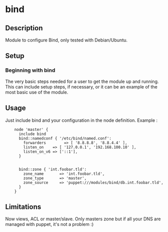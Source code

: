 # bind

## Description

Module to configure Bind, only tested with Debian/Ubuntu.

## Setup

### Beginning with bind

The very basic steps needed for a user to get the module up and running. This
can include setup steps, if necessary, or it can be an example of the most
basic use of the module.

## Usage

Just include bind and your configuration in the node definition.
Example :
```
	node 'master' {
	  include bind
	  bind::namedconf { '/etc/bind/named.conf':
	    forwarders        => [ '8.8.8.8', '8.8.4.4' ],
   	    listen_on    => [ '127.0.0.1', '192.168.100.10' ],
	    listen_on_v6 => ['::1'],
	  }


      bind::zone { 'int.foobar.tld':
        zone_name       => 'int.foobar.tld',
        zone_type       => 'master',
        zone_source     => 'puppet:///modules/bind/db.int.foobar.tld',
      }
	}
```

## Limitations

Now views, ACL or master/slave.
Only masters zone but if all your DNS are managed with puppet, it's not a problem :)

